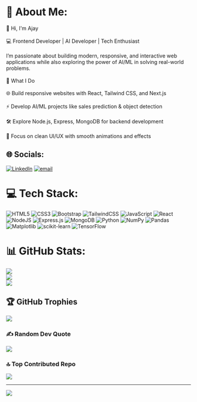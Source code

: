 # 💫 About Me:
👋 Hi, I'm Ajay<br><br>💻 Frontend Developer | AI Developer | Tech Enthusiast<br><br>I’m passionate about building modern, responsive, and interactive web applications while also exploring the power of AI/ML in solving real-world problems.<br><br>🚀 What I Do<br><br>🌐 Build responsive websites with React, Tailwind CSS, and Next.js<br><br>⚡ Develop AI/ML projects like sales prediction & object detection<br><br>🛠️ Explore Node.js, Express, MongoDB for backend development<br><br>🎨 Focus on clean UI/UX with smooth animations and effects


## 🌐 Socials:
[![LinkedIn](https://img.shields.io/badge/LinkedIn-%230077B5.svg?logo=linkedin&logoColor=white)](https://linkedin.com/in/https://www.linkedin.com/in/ajay-s-15a970370/) [![email](https://img.shields.io/badge/Email-D14836?logo=gmail&logoColor=white)](mailto:ajayselvan2005@gmail.com) 

# 💻 Tech Stack:
![HTML5](https://img.shields.io/badge/html5-%23E34F26.svg?style=for-the-badge&logo=html5&logoColor=white) ![CSS3](https://img.shields.io/badge/css3-%231572B6.svg?style=for-the-badge&logo=css3&logoColor=white) ![Bootstrap](https://img.shields.io/badge/bootstrap-%238511FA.svg?style=for-the-badge&logo=bootstrap&logoColor=white) ![TailwindCSS](https://img.shields.io/badge/tailwindcss-%2338B2AC.svg?style=for-the-badge&logo=tailwind-css&logoColor=white) ![JavaScript](https://img.shields.io/badge/javascript-%23323330.svg?style=for-the-badge&logo=javascript&logoColor=%23F7DF1E) ![React](https://img.shields.io/badge/react-%2320232a.svg?style=for-the-badge&logo=react&logoColor=%2361DAFB) ![NodeJS](https://img.shields.io/badge/node.js-6DA55F?style=for-the-badge&logo=node.js&logoColor=white) ![Express.js](https://img.shields.io/badge/express.js-%23404d59.svg?style=for-the-badge&logo=express&logoColor=%2361DAFB) ![MongoDB](https://img.shields.io/badge/MongoDB-%234ea94b.svg?style=for-the-badge&logo=mongodb&logoColor=white) ![Python](https://img.shields.io/badge/python-3670A0?style=for-the-badge&logo=python&logoColor=ffdd54) ![NumPy](https://img.shields.io/badge/numpy-%23013243.svg?style=for-the-badge&logo=numpy&logoColor=white) ![Pandas](https://img.shields.io/badge/pandas-%23150458.svg?style=for-the-badge&logo=pandas&logoColor=white) ![Matplotlib](https://img.shields.io/badge/Matplotlib-%23ffffff.svg?style=for-the-badge&logo=Matplotlib&logoColor=black) ![scikit-learn](https://img.shields.io/badge/scikit--learn-%23F7931E.svg?style=for-the-badge&logo=scikit-learn&logoColor=white) ![TensorFlow](https://img.shields.io/badge/TensorFlow-%23FF6F00.svg?style=for-the-badge&logo=TensorFlow&logoColor=white)
# 📊 GitHub Stats:
![](https://github-readme-stats.vercel.app/api?username=ajaycodes02&theme=dark&hide_border=false&include_all_commits=true&count_private=false)<br/>
![](https://nirzak-streak-stats.vercel.app/?user=ajaycodes02&theme=dark&hide_border=false)<br/>
![](https://github-readme-stats.vercel.app/api/top-langs/?username=ajaycodes02&theme=dark&hide_border=false&include_all_commits=true&count_private=false&layout=compact)

## 🏆 GitHub Trophies
![](https://github-profile-trophy.vercel.app/?username=ajaycodes02&theme=github_dark_dimmed&no-frame=false&no-bg=false&margin-w=4)

### ✍️ Random Dev Quote
![](https://quotes-github-readme.vercel.app/api?type=horizontal&theme=tokyonight)

### 🔝 Top Contributed Repo
![](https://github-contributor-stats.vercel.app/api?username=ajaycodes02&limit=5&theme=tokyonight&combine_all_yearly_contributions=true)

---
[![](https://visitcount.itsvg.in/api?id=ajaycodes02&icon=3&color=0)](https://visitcount.itsvg.in)

<!-- Proudly created with GPRM ( https://gprm.itsvg.in ) -->
